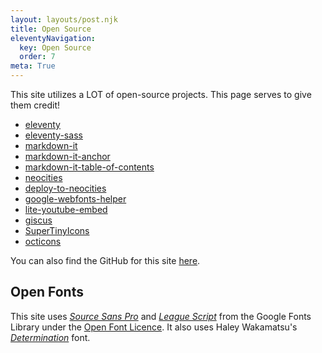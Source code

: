 ```yaml
---
layout: layouts/post.njk
title: Open Source
eleventyNavigation:
  key: Open Source
  order: 7
meta: True
---
```


This site utilizes a LOT of open-source projects. This page serves to give them credit!

- [eleventy](https://github.com/11ty/eleventy/)
- [eleventy-sass](https://github.com/kentaroi/eleventy-sass)
- [markdown-it](https://github.com/markdown-it/markdown-it)
- [markdown-it-anchor](https://github.com/valeriangalliat/markdown-it-anchor)
- [markdown-it-table-of-contents](https://github.com/cmaas/markdown-it-table-of-contents)
- [neocities](https://github.com/neocities/neocities)
- [deploy-to-neocities](https://github.com/bcomnes/deploy-to-neocities)
- [google-webfonts-helper](https://github.com/majodev/google-webfonts-helper)
- [lite-youtube-embed](https://github.com/paulirish/lite-youtube-embed)
- [giscus](https://github.com/giscus/giscus)
- [SuperTinyIcons](https://github.com/edent/SuperTinyIcons)
- [octicons](https://github.com/primer/octicons)

You can also find the GitHub for this site [here](https://github.com/PersonMeetup/personmeetup-web).

## Open Fonts

This site uses [_Source Sans Pro_](https://fonts.google.com/specimen/Source+Sans+Pro) and [_League Script_](https://fonts.google.com/specimen/League+Script) from the Google Fonts Library under the [Open Font Licence](https://scripts.sil.org/cms/scripts/page.php?site_id=nrsi&id=OFL). It also uses Haley Wakamatsu's [_Determination_](https://www.behance.net/gallery/31268855/Determination-Better-Undertale-Font) font.
